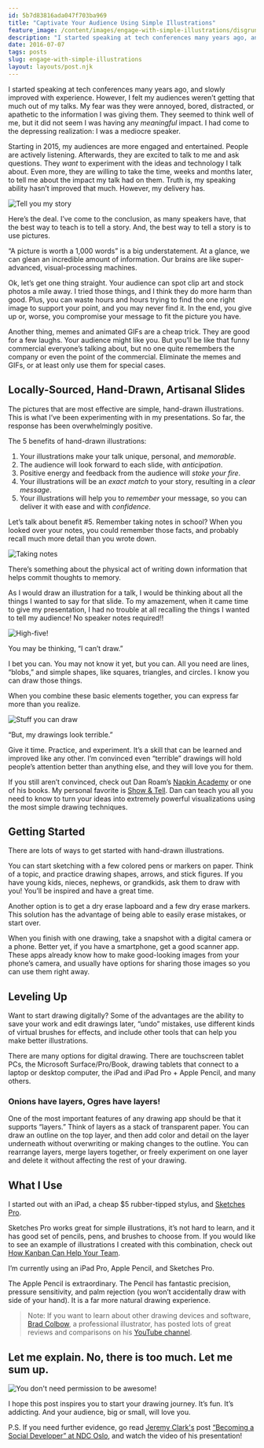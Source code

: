 ```yaml
---
id: 5b7d83816ada047f703ba969
title: "Captivate Your Audience Using Simple Illustrations"
feature_image: /content/images/engage-with-simple-illustrations/disgruntled-audience.jpg
description: "I started speaking at tech conferences many years ago, and slowly improved with experience. However, I felt my audiences weren't getting…"
date: 2016-07-07
tags: posts
slug: engage-with-simple-illustrations
layout: layouts/post.njk
---
```


I started speaking at tech conferences many years ago, and slowly improved with experience. However, I felt my audiences weren’t getting that much out of my talks. My fear was they were annoyed, bored, distracted, or apathetic to the information I was giving them. They seemed to think well of me, but it did not seem I was having any _meaningful_ impact. I had come to the depressing realization: I was a mediocre speaker.

Starting in 2015, my audiences are more engaged and entertained. People are actively listening. Afterwards, they are excited to talk to me and ask questions. They _want_ to experiment with the ideas and technology I talk about. Even more, they are willing to take the time, weeks and months later, to tell me about the impact my talk had on them. Truth is, my speaking ability hasn’t improved that much. However, my delivery has.

![Tell you my story](/content/images/engage-with-simple-illustrations/tell-you-my-story.jpg)

Here’s the deal. I’ve come to the conclusion, as many speakers have, that the best way to teach is to tell a story. And, the best way to tell a story is to use pictures.

“A picture is worth a 1,000 words” is a big understatement. At a glance, we can glean an incredible amount of information. Our brains are like super-advanced, visual-processing machines.

Ok, let’s get one thing straight. Your audience can spot clip art and stock photos a mile away. I tried those things, and I think they do more harm than good. Plus, you can waste hours and hours trying to find the one right image to support your point, and you may never find it. In the end, you give up or, worse, you compromise your message to fit the picture you have.

Another thing, memes and animated GIFs are a cheap trick. They are good for a few laughs. Your audience might like you. But you’ll be like that funny commercial everyone’s talking about, but no one quite remembers the company or even the point of the commercial. Eliminate the memes and GIFs, or at least only use them for special cases.

## Locally-Sourced, Hand-Drawn, Artisanal Slides

The pictures that are most effective are simple, hand-drawn illustrations. This is what I’ve been experimenting with in my presentations. So far, the response has been overwhelmingly positive.

The 5 benefits of hand-drawn illustrations:

1. Your illustrations make your talk unique, personal, and _memorable_.
1. The audience will look forward to each slide, with _anticipation_.
1. Positive energy and feedback from the audience will _stoke your fire_.
1. Your illustrations will be an _exact match_ to your story, resulting in a _clear message_.
1. Your illustrations will help you to _remember_ your message, so you can deliver it with ease and with _confidence_.

Let’s talk about benefit #5. Remember taking notes in school? When you looked over your notes, you could remember those facts, and probably recall much more detail than you wrote down.

![Taking notes](/content/images/engage-with-simple-illustrations/notes.jpg)

There’s something about the physical act of writing down information that helps commit thoughts to memory.

As I would draw an illustration for a talk, I would be thinking about all the things I wanted to say for that slide. To my amazement, when it came time to give my presentation, I had no trouble at all recalling the things I wanted to tell my audience! No speaker notes required!!

![High-five!](/content/images/engage-with-simple-illustrations/high-five.jpg)

You may be thinking, “I can’t draw.”

I bet you can. You may not know it yet, but you can. All you need are lines, “blobs,” and simple shapes, like squares, triangles, and circles. I know you can draw those things.

When you combine these basic elements together, you can express far more than you realize.

![Stuff you can draw](/content/images/engage-with-simple-illustrations/stuff-you-can-draw.jpg)

“But, my drawings look terrible.”

Give it time. Practice, and experiment. It’s a skill that can be learned and improved like any other. I’m convinced even “terrible” drawings will hold people’s attention better than anything else, and they will love you for them.

If you still aren’t convinced, check out Dan Roam’s [Napkin Academy](http://www.napkinacademy.com/about/) or one of his books. My personal favorite is [Show & Tell](https://amzn.com/1591846854). Dan can teach you all you need to know to turn your ideas into extremely powerful visualizations using the most simple drawing techniques.

## Getting Started

There are lots of ways to get started with hand-drawn illustrations.

You can start sketching with a few colored pens or markers on paper. Think of a topic, and practice drawing shapes, arrows, and stick figures. If you have young kids, nieces, nephews, or grandkids, ask them to draw with you! You’ll be inspired and have a great time.

Another option is to get a dry erase lapboard and a few dry erase markers. This solution has the advantage of being able to easily erase mistakes, or start over.

When you finish with one drawing, take a snapshot with a digital camera or a phone. Better yet, if you have a smartphone, get a good scanner app. These apps already know how to make good-looking images from your phone’s camera, and usually have options for sharing those images so you can use them right away.

## Leveling Up

Want to start drawing digitally? Some of the advantages are the ability to save your work and edit drawings later, “undo” mistakes, use different kinds of virtual brushes for effects, and include other tools that can help you make better illustrations.

There are many options for digital drawing. There are touchscreen tablet PCs, the Microsoft Surface/Pro/Book, drawing tablets that connect to a laptop or desktop computer, the iPad and iPad Pro + Apple Pencil, and many others.

### Onions have layers, Ogres have layers!

One of the most important features of any drawing app should be that it supports “layers.” Think of layers as a stack of transparent paper. You can draw an outline on the top layer, and then add color and detail on the layer underneath without overwriting or making changes to the outline. You can rearrange layers, merge layers together, or freely experiment on one layer and delete it without affecting the rest of your drawing.

## What I Use

I started out with an iPad, a cheap $5 rubber-tipped stylus, and [Sketches Pro](https://itunes.apple.com/us/app/tayasui-sketches-pro/id671867510?mt=8).

Sketches Pro works great for simple illustrations, it’s not hard to learn, and it has good set of pencils, pens, and brushes to choose from. If you would like to see an example of illustrations I created with this combination, check out [How Kanban Can Help Your Team](http://www.slideshare.net/reverentgeek/how-kanban-can-help-your-team).

I’m currently using an iPad Pro, Apple Pencil, and Sketches Pro.

The Apple Pencil is extraordinary. The Pencil has fantastic precision, pressure sensitivity, and palm rejection (you won’t accidentally draw with side of your hand). It is a far more natural drawing experience.

> Note: If you want to learn about other drawing devices and software, [Brad Colbow](https://x.com/bradcolbow), a professional illustrator, has posted lots of great reviews and comparisons on his [YouTube channel](https://www.youtube.com/channel/UClozNP-QPyVatzpGKC25s0A).

## Let me explain. No, there is too much. Let me sum up.

![You don't need permission to be awesome!](/content/images/engage-with-simple-illustrations/you-dont-need-permission-og.jpg)

I hope this post inspires you to start your drawing journey. It’s fun. It’s addicting. And your audience, big or small, will love you.

P.S. If you need further evidence, go read [Jeremy Clark's](https://twitter.com/jeremybytes) post [“Becoming a Social Developer” at NDC Oslo](http://jeremybytes.blogspot.com/2016/06/becoming-social-developer-at-ndc-oslo.html), and watch the video of his presentation!
